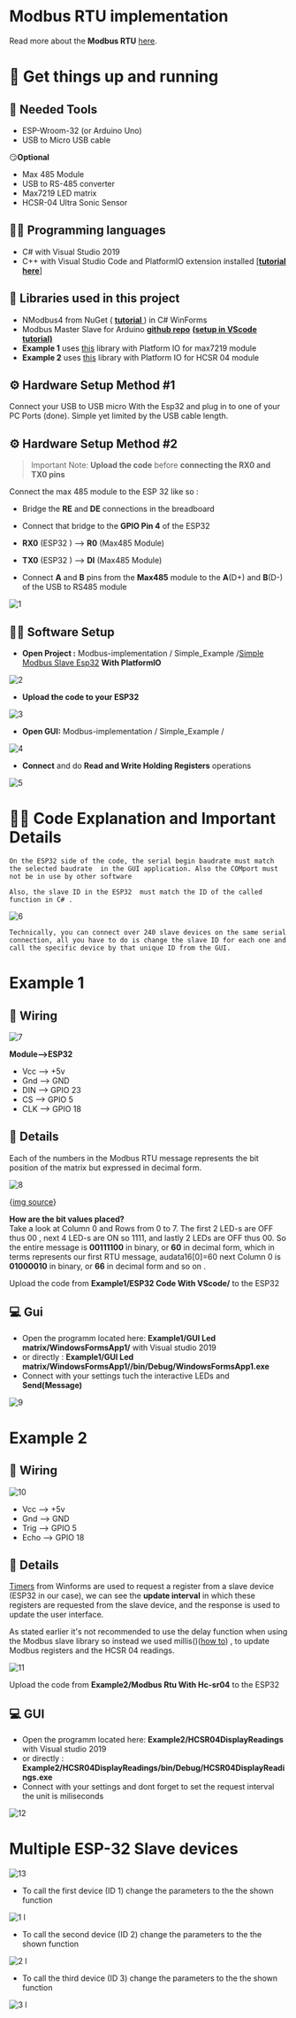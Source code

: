 # Modbus RTU implementation
Read more about the **Modbus RTU** [here](https://ozeki.hu/p_5854-modbus-rtu.html).

# 🏃 Get things up and running

## 🔧 Needed Tools

- ESP-Wroom-32 (or Arduino Uno)
- USB to Micro USB  cable


😏**Optional**

- Max 485 Module
- USB to RS-485 converter
- Max7219 LED matrix
- HCSR-04 Ultra Sonic Sensor

## 👨‍💻 Programming languages
- C# with Visual Studio 2019
-  C++ with Visual Studio Code  and PlatformIO extension installed [[**tutorial here**]](https://randomnerdtutorials.com/vs-code-platformio-ide-esp32-esp8266-arduino/) 

## 📖 Libraries used in this project 
- NModbus4 from NuGet ( [**tutorial** ](https://www.youtube.com/watch?v=ohaz_sPLp4Y)) in C# WinForms
- Modbus Master Slave for Arduino [**github repo**](https://github.com/smarmengol/Modbus-Master-Slave-for-Arduino) [**(setup in VScode tutorial)**](https://www.youtube.com/watch?v=EBlHNBNHESQ)
- **Example 1** uses  [this](https://github.com/MajicDesigns/MD_MAX72XX) library with Platform  IO for max7219 module
- **Example 2** uses  [this](https://github.com/gamegine/HCSR04-ultrasonic-sensor-lib) library with Platform  IO for HCSR 04 module


## ⚙️ Hardware Setup Method #1 
Connect your USB to USB micro With the Esp32 and plug in to one of your PC Ports  (done). Simple yet limited by the USB cable length.

## ⚙️ Hardware Setup Method #2 
> Important Note:  **Upload the code** before   **connecting the      RX0 and TX0 pins**

Connect  the max 485 module to the ESP 32 like so :
- Bridge the **RE** and **DE** connections in the breadboard

- Connect that bridge to the **GPIO Pin 4**  of the ESP32

- **RX0** (ESP32  ) --> **R0** (Max485 Module)

- **TX0**  (ESP32 ) -->  **DI**  (Max485 Module)

- Connect **A** and **B** pins from the **Max485** module to the 
**A**(D+) and **B**(D-) of the USB to RS485 module
  
![1](https://github.com/Vistx/Modbus-implementation/assets/123487221/85f57011-20ac-40f1-90e6-9c032bfc66f0)




## 🧑‍💻 Software Setup 

- **Open Project :**  Modbus-implementation / Simple_Example /[Simple Modbus Slave Esp32](https://github.com/Vistx/Modbus-implementation/tree/main/Simple_Example/Simple%20Modbus%20Slave%20Esp32)  **With PlatformIO**

![2](https://github.com/Vistx/Modbus-implementation/assets/123487221/56377312-3af0-402e-8b53-d0bbd5b95c5d)


- **Upload the code to your ESP32**

![3](https://github.com/Vistx/Modbus-implementation/assets/123487221/7b472964-d032-4bdb-a2b1-38461929dccf)

- **Open GUI:** Modbus-implementation / Simple_Example /
  
![4](https://github.com/Vistx/Modbus-implementation/assets/123487221/e38ac4a1-360c-4e29-ade4-a37a06e3633d)
   


- **Connect** and do **Read and Write Holding Registers** operations
  
![5](https://github.com/Vistx/Modbus-implementation/assets/123487221/86fbf0ba-6f60-4993-ac28-219f110f89db)



# 👨‍🏫 Code Explanation and Important Details 
`On the ESP32 side of the code, the serial begin baudrate must match  the selected baudrate  in the GUI application. Also the COMport must not be in use by other software `

`Also, the slave ID in the ESP32  must match the ID of the called function in C# .  `

![6](https://github.com/Vistx/Modbus-implementation/assets/123487221/98ac7a25-4b0f-4e4b-9faf-67f876d6d29c)


 `Technically, you can connect over 240 slave devices on the same serial connection, all you have to do is change the slave ID for each one and call the specific device by that unique ID from the GUI.`






# Example 1

## 🔌 Wiring

![7](https://github.com/Vistx/Modbus-implementation/assets/123487221/2d882bd6-441d-4bcc-bee1-c2590ac118e1)



**Module-->ESP32**

- Vcc --> +5v
- Gnd --> GND
- DIN --> GPIO 23
- CS --> GPIO 5
- CLK --> GPIO 18


## 🔎 Details
Each of the numbers in the Modbus RTU message represents the bit position of the matrix but expressed in decimal form.

![8](https://github.com/Vistx/Modbus-implementation/assets/123487221/9350f605-493b-4b5a-8a62-1cbd16fb396b)

{[img source](https://randomnerdtutorials.com/guide-for-8x8-dot-matrix-max7219-with-arduino-pong-game/)}



**How are the bit values placed?** <br />
Take a look at Column 0 and Rows from 0 to 7. The first 2 LED-s are OFF thus 00 , next 4 LED-s are ON so 1111, and lastly 2 LEDs are OFF thus 00.
So the entire message is **00111100** in binary, or **60** in decimal form, which in terms represents our first RTU message, audata16[0]=60 next  Column 0 is **01000010** in binary, or **66** in decimal form and so on .

Upload the code from **Example1/ESP32 Code With VScode/** to the ESP32


## 💻 Gui 

- Open the programm located here:  **Example1/GUI Led matrix/WindowsFormsApp1/**  with Visual studio 2019 </br>
- or directly : **Example1/GUI Led matrix/WindowsFormsApp1//bin/Debug/WindowsFormsApp1.exe**
- Connect with your settings tuch the interactive LEDs  and **Send(Message)**

![9](https://github.com/Vistx/Modbus-implementation/assets/123487221/1703cf07-0235-4f30-8785-c20a3554e83b)



# Example 2

## 🔌 Wiring

![10](https://github.com/Vistx/Modbus-implementation/assets/123487221/37496fca-ecdc-4b10-b0d4-5d3340fc3271)


- Vcc --> +5v
- Gnd --> GND
- Trig --> GPIO 5
- Echo --> GPIO 18

## 🔎 Details 
 [Timers](https://www.youtube.com/watch?v=98c200lL-OY) from Winforms are used to request a register from a slave device (ESP32 in our case), we can see the **update interval** in which these registers are requested from the slave device, and the response is used to update the user interface.    

As stated earlier it's not recommended to use the delay function when using the Modbus slave library so instead we used millis()([how to](https://circuitdigest.com/microcontroller-projects/arduino-multitasking-using-millis-in-arduino#:~:text=To%20use%20the%20millis%28%29,unsigned%20long%20currentMillis%20=%20millis%28%29;)) , to update Modbus registers and the HCSR 04 readings.

![11](https://github.com/Vistx/Modbus-implementation/assets/123487221/3a42715a-2cd2-4c78-97a7-437a953c600c)


Upload the code from **Example2/Modbus Rtu With Hc-sr04** to the ESP32

## 💻 GUI
- Open the programm located here:  **Example2/HCSR04DisplayReadings**  with Visual studio 2019 </br>
- or directly : **Example2/HCSR04DisplayReadings/bin/Debug/HCSR04DisplayReadings.exe**
- Connect with your settings and dont forget to set the request interval the unit is miliseconds

![12](https://github.com/Vistx/Modbus-implementation/assets/123487221/8d2276f6-0aa4-427a-aea6-e064755be413)

# Multiple ESP-32 Slave devices

![13](https://github.com/Vistx/Modbus-implementation/assets/123487221/3cbc9467-56b8-4d83-b0ab-49f0ec257e42)

- To call the first device (ID 1) change the parameters to the the shown function
  
![1 l](https://github.com/Vistx/Modbus-implementation/assets/123487221/f2ddfe25-a26b-4910-b4b7-9075b40c612a)

- To call the second device (ID 2) change the parameters to the the shown function

![2 l](https://github.com/Vistx/Modbus-implementation/assets/123487221/dd2da17c-2064-43bf-9051-7651f57f635a)

- To call the third device (ID 3) change the parameters to the the shown function

![3 l](https://github.com/Vistx/Modbus-implementation/assets/123487221/941e9ce2-39ac-49dd-8aa3-85235522f8e6)





